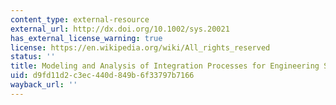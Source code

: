 ```yaml
---
content_type: external-resource
external_url: http://dx.doi.org/10.1002/sys.20021
has_external_license_warning: true
license: https://en.wikipedia.org/wiki/All_rights_reserved
status: ''
title: Modeling and Analysis of Integration Processes for Engineering Systems
uid: d9fd11d2-c3ec-440d-849b-6f33797b7166
wayback_url: ''
---
```

